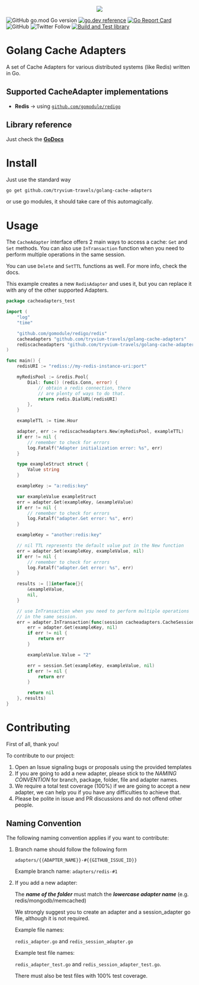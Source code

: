 <p align="center"><img src="https://res.cloudinary.com/tryvium/image/upload/v1551645701/company/logo-circle.png"/></p>

![GitHub go.mod Go version](https://img.shields.io/github/go-mod/go-version/tryvium-travels/golang-cache-adapters?style=flat-square)
[![go.dev reference](https://img.shields.io/badge/go.dev-reference-007d9c?logo=go&logoColor=white&style=flat-square)](https://pkg.go.dev/github.com/tryvium-travels/golang-cache-adapters)
[![Go Report Card](https://goreportcard.com/badge/github.com/saniales/golang-crypto-trading-bot?style=flat-square)](https://goreportcard.com/report/github.com/tryvium-travels/golang-cache-adapters)
![GitHub](https://img.shields.io/github/license/tryvium-travels/golang-cache-adapters?style=flat-square)
![Twitter Follow](https://img.shields.io/twitter/follow/tryviumtravels?style=social)
[![Build and Test library](https://github.com/tryvium-travels/golang-cache-adapters/actions/workflows/test-library.yml/badge.svg?style=flat-square)](https://github.com/tryvium-travels/golang-cache-adapters/actions/workflows/test-library.yml)

# Golang Cache Adapters
A set of Cache Adapters for various distributed systems (like Redis) written in Go.

## Supported CacheAdapter implementations

- **Redis** -> using [`github.com/gomodule/redigo`](github.com/gomodule/redigo)

## Library reference

Just check the [**GoDocs**](https://pkg.go.dev/github.com/tryvium-travels/golang-cache-adapters)

# Install

Just use the standard way

``` bash
go get github.com/tryvium-travels/golang-cache-adapters
```

or use go modules, it should take care of this automagically.

# Usage

The `CacheAdapter` interface offers 2 main ways to access a cache: `Get` and `Set` methods.
You can also use `InTransaction` function when you need to perform multiple operations in
the same session. 

You can use `Delete` and `SetTTL` functions as well. For more info, check the docs.

This example creates a new `RedisAdapter` and uses it, but you can replace it with any of the other
supported Adapters.

``` go
package cacheadapters_test

import (
	"log"
	"time"

	"github.com/gomodule/redigo/redis"
	cacheadapters "github.com/tryvium-travels/golang-cache-adapters"
	rediscacheadapters "github.com/tryvium-travels/golang-cache-adapters/redis"
)

func main() {
	redisURI := "rediss://my-redis-instance-uri:port"

	myRedisPool := &redis.Pool{
		Dial: func() (redis.Conn, error) {
			// obtain a redis connection, there
			// are plenty of ways to do that.
			return redis.DialURL(redisURI)
		},
	}

	exampleTTL := time.Hour

	adapter, err := rediscacheadapters.New(myRedisPool, exampleTTL)
	if err != nil {
		// remember to check for errors
		log.Fatalf("Adapter initialization error: %s", err)
	}

	type exampleStruct struct {
		Value string
	}

	exampleKey := "a:redis:key"

	var exampleValue exampleStruct
	err = adapter.Get(exampleKey, &exampleValue)
	if err != nil {
		// remember to check for errors
		log.Fatalf("adapter.Get error: %s", err)
	}

	exampleKey = "another:redis:key"

	// nil TTL represents the default value put in the New function
	err = adapter.Set(exampleKey, exampleValue, nil)
	if err != nil {
		// remember to check for errors
		log.Fatalf("adapter.Get error: %s", err)
	}

	results := []interface{}{
		&exampleValue,
		nil,
	}

	// use InTransaction when you need to perform multiple operations
	// in the same session.
	err = adapter.InTransaction(func(session cacheadapters.CacheSessionAdapter) error {
		err = adapter.Get(exampleKey, nil)
		if err != nil {
			return err
		}

		exampleValue.Value = "2"

		err = session.Set(exampleKey, exampleValue, nil)
		if err != nil {
			return err
		}

		return nil
	}, results)
}
```

# Contributing

First of all, thank you!

To contribute to our project:

1. Open an Issue signaling bugs or proposals using the provided templates
2. If you are going to add a new adapter, please stick to the *NAMING CONVENTION* for branch, package, folder, file and adapter names.
3. We require a total test coverage (100%) if we are going to accept a new adapter, we can help you if you have any difficulties to achieve that.
4. Please be polite in issue and PR discussions and do not offend other people.

## Naming Convention

The following naming convention applies if you want to contribute:

1. Branch name should follow the following form

   `adapters/{{ADAPTER_NAME}}-#{{GITHUB_ISSUE_ID}}`
   
   Example branch name: `adapters/redis-#1`
2. If you add a new adapter: 
   
   The ***name of the folder*** must match the ***lowercase adapter name*** (e.g. redis/mongodb/memcached)

   We strongly suggest you to create an adapter and a session_adapter go file, although it is not required.

   Example file names:
   
   `redis_adapter.go` and `redis_session_adapter.go`
   
   Example test file names:
   
   `redis_adapter_test.go` and `redis_session_adapter_test.go`.

   There must also be test files with 100% test coverage.